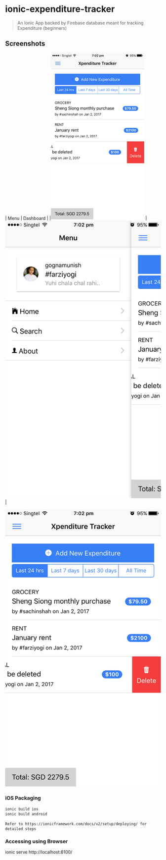 # ionic-expenditure-tracker
> An Ionic App backed by Firebase database meant for tracking Expenditure (beginners)

## Screenshots
| Menu        | Dashboard  |
|<img src="https://github.com/gognamunish/ionic-expenditure-tracker/blob/master/XpenditureTracker/resources/github/home.png" height="60%" width="60%" />
      | ![alt tag](https://github.com/gognamunish/ionic-expenditure-tracker/blob/master/XpenditureTracker/resources/github/menu.png)|


![alt tag](https://github.com/gognamunish/ionic-expenditure-tracker/blob/master/XpenditureTracker/resources/github/home.png)

### iOS Packaging
```
ionic build ios
ionic build android

Refer to https://ionicframework.com/docs/v2/setup/deploying/ for detailed steps

```

### Accessing using Browser
ionic serve
http://localhost:8100/
